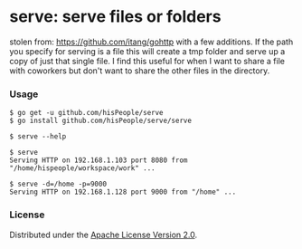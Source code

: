 # serve: serve files or folders

stolen from: https://github.com/itang/gohttp with a few additions. If the path you specify for serving is a file this will create a tmp folder and serve up a copy of just that single file. I find this useful for when I want to share a file with coworkers but don't want to share the other files in the directory.

### Usage

```
$ go get -u github.com/hisPeople/serve
$ go install github.com/hisPeople/serve/serve

$ serve --help

$ serve
Serving HTTP on 192.168.1.103 port 8080 from "/home/hispeople/workspace/work" ...

$ serve -d=/home -p=9000
Serving HTTP on 192.168.1.128 port 9000 from "/home" ...
```

### License

Distributed under the [Apache License Version 2.0](http://www.apache.org/licenses/LICENSE-2.0.html).
